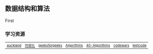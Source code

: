 ## 数据结构和算法

First

### 学习资源
<table width="1033" style="font-size: 0.8em;">
	<tbody>
		<tr>
			<td>
				<a href="https://www.cs.auckland.ac.nz/software/AlgAnim/ds_ToC.html">auckland</a>
			</td>
			<td>
				<a href="file:///D:/Project/JavascriptVisualRelease/about.html">可视化</a>
			</td>
			<td>
				<a href="https://practice.geeksforgeeks.org/home">geeksforgeeks</a>
			</td>
			<td>
				<a href="https://github.com/TheAlgorithms/Java">Algorithms</a>
			</td>
			<td>
				<a href="https://github.com/PacktPublishing/40-Algorithms-Every-Programmer-Should-Know">40-Algorithms</a>
			</td>
			<td>
				<a href="https://www.codewars.com/">codewars</a>
			</td>
			<td>
				<a href="https://leetcode-cn.com/">leetcode</a>
			</td>
		</tr>
	</tbody>
</table>
